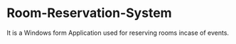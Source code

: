 # Room-Reservation-System
It is a Windows form Application used for reserving rooms incase of events.
